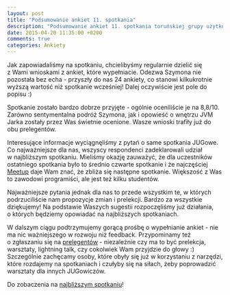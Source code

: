 ```yaml
---
layout: post
title: "Podsumowanie ankiet 11. spotkania"
description: "Podsumowanie ankiet 11. spotkania toruńskiej grupy użytkowników języka Java."
date: 2015-04-20 11:35:00 +0200
comments: true
categories: Ankiety
---
```

Jak zapowiadaliśmy na spotkaniu, chcielibyśmy regularnie dzielić się z&nbsp;Wami wnioskami z&nbsp;ankiet, które wypełniacie. Odezwa Szymona nie pozostała bez echa - przyszły do nas 24 ankiety, co stanowi kilkukrotnie wyższą wartość niż spotkanie wcześniej! Dalej oczywiście jest pole do popisu :)

Spotkanie zostało bardzo dobrze przyjęte - ogólnie oceniliście je na 8,8/10. Zarówno sentymentalna podróż Szymona, jak i&nbsp;opowieść o&nbsp;wnętrzu JVM Jarka zostały przez Was świetnie ocenione. Wasze wnioski trafiły już do obu prelegentów.

Interesujące informacje wyciągnęliśmy z&nbsp;pytań o&nbsp;same spotkania JUGowe. Co najważniejsze dla nas, wszyscy respondenci zadeklarowali udział w&nbsp;najbliższym spotkaniu. Mieliśmy okazję zauważyć, że dla uczestników ostatniego spotkania było to średnio czwarte spotkanie i&nbsp;że najczęściej <a href="http://www.meetup.com/Torun-JUG/" target="_blank">Meetup</a> daje Wam znać, że zbliża się następne spotkanie. Większość z&nbsp;Was to zawodowi programiści, ale jest też kilku studentów.

Najważniejsze pytania jednak dla nas to przede wszystkim te, w&nbsp;których podrzuciliście nam propozycje zmian i&nbsp;prelekcji. Bardzo za wszystkie dziękujemy! Na podstawie Waszych sugestii rozpoczęliśmy już działania, o&nbsp;których będziemy opowiadać na najbliższych spotkaniach.

W&nbsp;dalszym ciągu podtrzymujemy gorącą prośbę o&nbsp;wypełnianie ankiet - nie ma nic ważniejszego w rozwoju niż feedback. Przypominamy też o&nbsp;zgłaszaniu się na [prelegentów]({{root_url}}/speakers/) - niezależnie czy ma to być prelekcja, warsztaty, lightning talk, czy cokolwiek Wam przyjdzie do głowy :) Szczególnie zachęcamy osoby, które obyły się już w&nbsp;korzystaniu z&nbsp;narzędzi, które rozdajemy na spotkaniach i&nbsp;czułyby się na siłach, żeby poprowadzić warsztaty dla innych JUGowiczów.

Do zobaczenia na [najbliższym spotkaniu]({{root_url}}/news/2015/04/15/spotkanie-12/)!